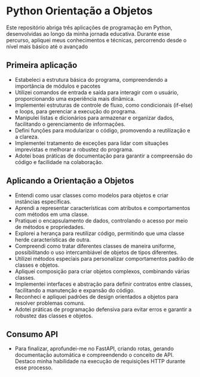 <a style="text-decoration: none;" href="https://github.com/GabrielTozatti/python-orientacao-a-objetos/tree/main"><h1 style="color: white;">Python Orientação a Objetos</h1></a>
<p>Este repositório abriga três aplicações de programação em Python, desenvolvidas ao longo da minha jornada educativa. Durante esse percurso, apliquei meus conhecimentos e técnicas, percorrendo desde o nível mais básico até o avançado</p>

<h2>Primeira aplicação</h2>
<ul>
    <li>Estabeleci a estrutura básica do programa, compreendendo a importância de módulos e pacotes</li>
    <li>Utilizei comandos de entrada e saída para interagir com o usuário, proporcionando uma experiência mais dinâmica.</li>
    <li>Implementei estruturas de controle de fluxo, como condicionais (if-else) e loops, para gerenciar a execução do programa.</li>
    <li>Manipulei listas e dicionários para armazenar e organizar dados, facilitando o gerenciamento de informações.</li>
    <li>Defini funções para modularizar o código, promovendo a reutilização e a clareza.</li>
    <li>Implementei tratamento de exceções para lidar com situações imprevistas e melhorar a robustez do programa.</li>
    <li>Adotei boas práticas de documentação para garantir a compreensão do código e facilidade na colaboração.</li>
</ul>

<h2>Aplicando a Orientação a Objetos</h2>
<ul>
    <li>Entendi como usar classes como modelos para objetos e criar instâncias específicas.</li>
    <li>Aprendi a representar características com atributos e comportamentos com métodos em uma classe.</li>
    <li>Pratiquei o encapsulamento de dados, controlando o acesso por meio de métodos e propriedades.</li>
    <li>Explorei a herança para reutilizar código, permitindo que uma classe herde características de outra.</li>
    <li>Compreendi como tratar diferentes classes de maneira uniforme, possibilitando o uso intercambiável de objetos de tipos diferentes.</li>
    <li>Utilizei métodos especiais para personalizar comportamentos padrão de classes e objetos.</li>
    <li>Apliquei composição para criar objetos complexos, combinando várias classes.</li>
    <li>Implementei interfaces e abstração para definir contratos entre classes, facilitando a manutenção e expansão do código.</li>
    <li>Reconheci e apliquei padrões de design orientados a objetos para resolver problemas comuns.</li>
    <li>Adotei práticas de programação defensiva para evitar erros e garantir a robustez das classes e objetos.</li>
</ul>

<h2>Consumo API</h2>
<ul>
    <li>Para finalizar, aprofundei-me no FastAPI, criando rotas, gerando documentação automática e compreendendo o conceito de API. Destaco minha habilidade na execução de requisições HTTP durante esse processo.</li>
</ul>
